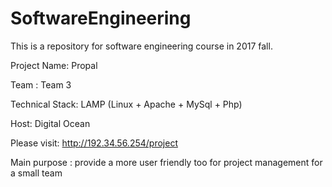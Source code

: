 # SoftwareEngineering
This is a repository for software engineering course in 2017 fall.


Project Name: Propal

Team : Team 3 

Technical Stack: LAMP (Linux + Apache + MySql + Php)

Host: Digital Ocean 

Please visit: http://192.34.56.254/project

Main purpose : provide a more user friendly too for project management for a small team 



